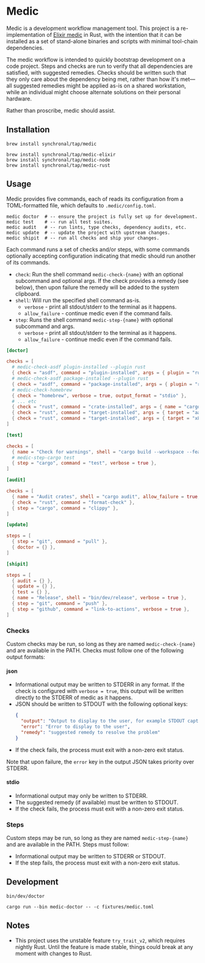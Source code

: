 # Medic

Medic is a development workflow management tool. This project is a
re-implementation of [Elixir medic](https://github.com/synchronal/medic)
in Rust, with the intention that it can be installed as a set of
stand-alone binaries and scripts with minimal tool-chain dependencies.

The medic workflow is intended to quickly bootstrap development on a code
project. Steps and checks are run to verify that all dependencies are
satisfied, with suggested remedies. Checks should be written such that they
only care about the dependency being met, rather than how it's met—all
suggested remedies might be applied as-is on a shared workstation, while
an individual might choose alternate solutions on their personal hardware.

Rather than proscribe, medic should assist.


## Installation

```shell
brew install synchronal/tap/medic

brew install synchronal/tap/medic-elixir
brew install synchronal/tap/medic-node
brew install synchronal/tap/medic-rust
```


## Usage

Medic provides five commands, each of reads its configuration from a
TOML-formatted file, which defaults to `.medic/config.toml`.

```shell
medic doctor  # -- ensure the project is fully set up for development.
medic test    # -- run all test suites.
medic audit   # -- run lints, type checks, dependency audits, etc.
medic update  # -- update the project with upstream changes.
medic shipit  # -- run all checks and ship your changes.
```

Each command runs a set of checks and/or steps, with some commands optionally
accepting configuration indicating that medic should run another of its commands.

- `check`: Run the shell command `medic-check-{name}` with an optional subcommand and
  optional args. If the check provides a remedy (see below), then upon failure the remedy
  will be added to the system clipboard.
- `shell`: Will run the specified shell command as-is.
  - `verbose` - print all stdout/stderr to the terminal as it happens.
  - `allow_failure` - continue medic even if the command fails.
- `step`: Runs the shell command `medic-step-{name}` with optional subcommand and args.
  - `verbose` - print all stdout/stderr to the terminal as it happens.
  - `allow_failure` - continue medic even if the command fails.

```toml
[doctor]

checks = [
  # medic-check-asdf plugin-installed --plugin rust
  { check = "asdf", command = "plugin-installed", args = { plugin = "rust" } },
  # medic-check-asdf package-installed --plugin rust
  { check = "asdf", command = "package-installed", args = { plugin = "rust" } },
  # medic-check-homebrew
  { check = "homebrew", verbose = true, output_format = "stdio" },
  # ... etc
  { check = "rust", command = "crate-installed", args = { name = "cargo-audit" } },
  { check = "rust", command = "target-installed", args = { target = "aarch64-apple-darwin" } },
  { check = "rust", command = "target-installed", args = { target = "x86_64-apple-darwin" } },
]

[test]

checks = [
  { name = "Check for warnings", shell = "cargo build --workspace --features strict" },
  # medic-step-cargo test
  { step = "cargo", command = "test", verbose = true },
]

[audit]

checks = [
  { name = "Audit crates", shell = "cargo audit", allow_failure = true, verbose = true },
  { check = "rust", command = "format-check" },
  { step = "cargo", command = "clippy" },
]

[update]

steps = [
  { step = "git", command = "pull" },
  { doctor = {} },
]

[shipit]

steps = [
  { audit = {} },
  { update = {} },
  { test = {} },
  { name = "Release", shell = "bin/dev/release", verbose = true },
  { step = "git", command = "push" },
  { step = "github", command = "link-to-actions", verbose = true },
]
```


### Checks

Custom checks may be run, so long as they are named `medic-check-{name}` and are available
in the PATH. Checks must follow one of the following output formats:

#### json

- Informational output may be written to STDERR in any format. If the check is configured
  with `verbose = true`, this output will be written directly to the STDERR of medic as
  it happens.
- JSON should be written to STDOUT with the following optional keys:
  ```json
  {
    "output": "Output to display to the user, for example STDOUT captured from internal commands",
    "error": "Error to display to the user",
    "remedy": "suggested remedy to resolve the problem"
  }
  ```
- If the check fails, the process must exit with a non-zero exit status.

Note that upon failure, the `error` key in the output JSON takes priority over STDERR.

#### stdio

- Informational output may only be written to STDERR.
- The suggested remedy (if available) must be written to STDOUT.
- If the check fails, the process must exit with a non-zero exit status.


### Steps

Custom steps may be run, so long as they are named `medic-step-{name}` and are available
in the PATH. Steps must follow:

- Informational output may be written to STDERR or STDOUT.
- If the step fails, the process must exit with a non-zero exit status.


## Development

```shell
bin/dev/doctor

cargo run --bin medic-doctor -- -c fixtures/medic.toml
```


## Notes

- This project uses the unstable feature `try_trait_v2`, which requires
  nightly Rust. Until the feature is made stable, things could break at
  any moment with changes to Rust.
